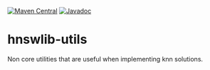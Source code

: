 [![Maven Central](https://maven-badges.herokuapp.com/maven-central/com.github.jelmerk/hnswlib-utils/badge.svg)](https://maven-badges.herokuapp.com/maven-central/com.github.jelmerk/hnswlib-utils) [![Javadoc](https://javadoc.io/badge2/com.github.jelmerk/hnswlib-utils/javadoc.svg)](https://javadoc.io/doc/com.github.jelmerk/hnswlib-utils)

hnswlib-utils
=============

Non core utilities that are useful when implementing knn solutions.